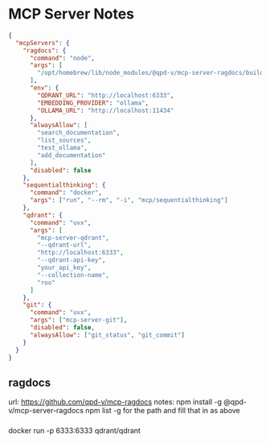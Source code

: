 # MCP Server Notes

```json
{
  "mcpServers": {
    "ragdocs": {
      "command": "node",
      "args": [
        "/opt/homebrew/lib/node_modules/@qpd-v/mcp-server-ragdocs/build/index.js"
      ],
      "env": {
        "QDRANT_URL": "http://localhost:6333",
        "EMBEDDING_PROVIDER": "ollama",
        "OLLAMA_URL": "http://localhost:11434"
      },
      "alwaysAllow": [
        "search_documentation",
        "list_sources",
        "test_ollama",
        "add_documentation"
      ],
      "disabled": false
    },
    "sequentialthinking": {
      "command": "docker",
      "args": ["run", "--rm", "-i", "mcp/sequentialthinking"]
    },
    "qdrant": {
      "command": "uvx",
      "args": [
        "mcp-server-qdrant",
        "--qdrant-url",
        "http://localhost:6333",
        "--qdrant-api-key",
        "your_api_key",
        "--collection-name",
        "roo"
      ]
    },
    "git": {
      "command": "uvx",
      "args": ["mcp-server-git"],
      "disabled": false,
      "alwaysAllow": ["git_status", "git_commit"]
    }
  }
}
```

## ragdocs

url: <https://github.com/qpd-v/mcp-ragdocs>
notes:
npm install -g @qpd-v/mcp-server-ragdocs
npm list -g for the path and fill that in as above

###
docker run -p 6333:6333 qdrant/qdrant
